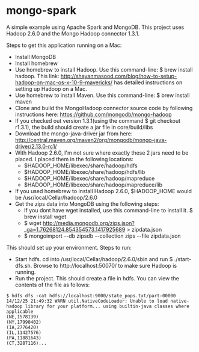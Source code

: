 mongo-spark
===========

A simple example using Apache Spark and MongoDB. This project uses Hadoop 2.6.0 and the Mongo Hadoop connector 1.3.1.

Steps to get this application running on a Mac:
- Install MongoDB
- Install homebrew 
- Use homebrew to install Hadoop. Use this command-line: $ brew install hadoop. This link: http://shayanmasood.com/blog/how-to-setup-hadoop-on-mac-os-x-10-9-mavericks/ has detailed instructions on setting up Hadoop on a Mac.
- Use homebrew to install Maven. Use this command-line: $ brew install maven
- Clone and build the MongoHadoop connector source code by following instructions here: https://github.com/mongodb/mongo-hadoop
- If you checked out version 1.3.1(using the command $ git checkout r1.3.1), the build should create a jar file in core/build/libs
- Download the mongo-java-driver jar from here: http://central.maven.org/maven2/org/mongodb/mongo-java-driver/2.13.0-rc1/
- With Hadoop 2.6.0, I'm not sure where exactly these 2 jars need to be placed. I placed them in the following locations:
  - $HADOOP_HOME/libexec/share/hadoop/hdfs
  - $HADOOP_HOME/libexec/share/hadoop/hdfs/lib
  - $HADOOP_HOME/libexec/share/hadoop/mapreduce
  - $HADOOP_HOME/libexec/share/hadoop/mapreduce/lib
- If you used homebrew to install Hadoop 2.6.0, $HADOOP_HOME would be /usr/local/Cellar/hadoop/2.6.0
- Get the zips data into MongoDB using the following steps:
  - If you dont have wget installed, use this command-line to install it. $ brew install wget
  - $ wget http://media.mongodb.org/zips.json?_ga=1.76268124.854354573.1417925689 > zipdata.json
  - $ mongoimport --db zipsdb --collection zips --file zipdata.json
  
This should set up your environment. Steps to run:
  - Start hdfs. cd into /usr/local/Cellar/hadoop/2.6.0/sbin and run $ ./start-dfs.sh. Browse to http://localhost:50070/ to make sure Hadoop is running.
  - Run the project. This should create a file in hdfs. You can view the contents of the file as follows:
````
$ hdfs dfs -cat hdfs://localhost:9000/state_pops.txt/part-00000
14/12/25 21:49:32 WARN util.NativeCodeLoader: Unable to load native-hadoop library for your platform... using builtin-java classes where applicable
(NE,1578139)
(NY,17990402)
(IA,2776420)
(IL,11427576)
(PA,11881643)
(CT,3287116)...
````
